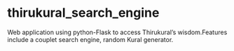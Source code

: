 # thirukural_search_engine
 Web application using python-Flask to access Thirukural’s wisdom.Features include a couplet search engine, random Kural generator.
